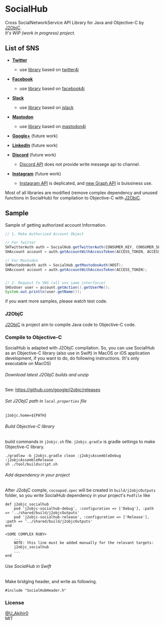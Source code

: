 # SocialHub

Cross SocialNetworkService API Library for Java and Objective-C by [J2ObjC].   
*It's WIP (work in progress) project.*

## List of SNS

* [**Twitter**](https://twitter.com/)
  * use [library](https://github.com/uakihir0/twitter4j) based on [twitter4j](https://github.com/yusuke/twitter4j)
* [**Facebook**](https://www.facebook.com/)
  * use [library](https://github.com/uakihir0/facebook4j) based on [facebook4j](https://github.com/roundrop/facebook4j)
* [**Slack**](https://slack.com/)
  * use [library](https://github.com/uakihir0/jslack) based on [jslack](https://github.com/seratch/jslack)
* [**Mastodon**](https://github.com/tootsuite/mastodon)
  * use [library](https://github.com/uakihir0/mastodon4j) based on [mastodon4j](https://github.com/hecateball/mastodon4j)


* [**Google+**]() (future work)
* [**LinkedIn**]() (future work)

* [**Discord**]() (future work)
  * [Discord API](https://discordapp.com) does not provide write messege api to channel.
* [**Instagram**]() (future work)
  * [Instagram API](https://www.instagram.com/developer/) is deplicated, and [new Graph API](https://developers.facebook.com/products/instagram/) is buissiness use.


Most of all libraries are modified (remove complex dependency and unused functions in SocialHub) for compilation to Objective-C with [J2ObjC].

## Sample
Sample of getting authorized account Information.

```java
// 1. Make Authorized Account Object

// For Twitter
SHTwitterAuth auth = SocialHub.getTwitterAuth(CONSUMER_KEY, CONSUMER_SECRET);
SHAccount account = auth.getAccountWithAccessToken(ACCESS_TOKEN, ACCESS_SECRET);

// For Mastodon
SHMastodonAuth auth = SocialHub.getMastodonAuth(HOST);
SHAccount account = auth.getAccountWithAccessToken(ACCESS_TOKEN);


// 2. Request To SNS (all sns same interfacce)
SHSvUser user = account.getAction().getUserMe();
System.out.println(user.getName());
```

if you want more samples, please watch test code.

### J2ObjC

[J2ObjC] is project aim to compile Java code to Objective-C code.

### Compile to Objective-C
SocialHub is adapted with J2ObjC compilation. So, you can use SocialHub as an Objective-C library (also use in Swift) in MacOS or iOS application development, if you want to do, do following instructions. (It's only executable on MacOS)

###### Download latest J2ObjC builds and unzip
See: https://github.com/google/j2objc/releases

###### Set J2ObjC path in ```local.properties``` file
```shell
j2objc.home=${PATH}
```

###### Build Objective-C library
build commands in ```j2objc.sh``` file. ```j2objc.gradle``` is gradle settings to make Objective-C library.

```shell
./gradlew -b j2objc.gradle clean :j2objcAssembleDebug :j2objcAssembleRelease
sh ./tool/buildscript.sh
```

###### Add dependency in your project
After J2objC comple, ```cocoapod.spec``` will be created in ```build/j2objcOutputs``` folder, so you write SocialHub dependency in your project's ```Podfile``` like

```
def j2objc_socialhub
    pod 'j2objc-socialhub-debug', :configuration => ['Debug'], :path => '../shared/build/j2objcOutputs'
    pod 'j2objc-socialhub-release', :configuration => ['Release'], :path => '../shared/build/j2objcOutputs'
end

<SOME COMPLEX RUBY>
    ...
    NOTE: this line must be added manually for the relevant targets:
    j2objc_socialhub
    ...
end
```

###### Use SocialHub in Swift
Make bridging header, and write as following.

```
#include "SocialHubHeader.h"
```

### License
[@U_Akihir0](https://twitter.com/U_AKihir0)  
MIT


  [J2ObjC]: https://developers.google.com/j2objc/

